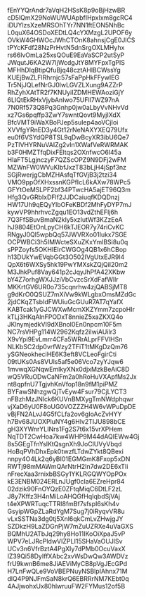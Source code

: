 fEnYYQrAndr7aVqH2HSsK8p9oBjHzwBR
cD5lQmX29NoWUWUApbfIHpxIxm8gcRC4
iDUYlzsXzeMRSOhTYr7NN1ftEON5NhBc
L0quX64OSDoXEDtLQ4cYXMzgL2UPOF6y
OVkW4GHWOcJWhCTOnK8ahnsjCgE0JlCS
tPYcKFdf28NzPrHvtN5dnSrgOXLMHyhx
rs66lvOmLa25xsQOuE9EaVaSCP2utSyP
JWqutJ6KA2W7IjWcdgJtY8MYFpxTgPIS
MFHhDIqBtipQfuBjq48cztAHlBCWssYg
KUEjBwZLFlRhrnjc57sFaPpHkFFywIEG
Tr5NjJQLefNrGJ0lwLGVZLXung9AZZrP
RhZyhXAtTR2f7KNUyiIZDMHEWAoziGjY
6LIQtEkRHxVjybAnIwo75UFlI7WZ97nA
7N0Rf573Q8Pq3Gnhp0jw0aLbyVvNHvVd
xz7Gs6pqffp3ZwY7swntQovt9MyjIXdX
BfcVMT9iWaXBoPJep5suIep4aoVCjIoi
XVVfgYRnED3y4Gt12rNeNAXYXEQ79Ufx
eu0f6VSYdQP8TSL9qDwBcyXR3ibU6Qe7
PzTlVHYRNuVAIZg2vln1XWafVeRWRMAK
b3F0HMZTfqDixFEltqs2OXnfwcO6l45a
HIaFT5LgjnczyF7QZScOPZ9N9DFj2wFM
MZWnFW0WVuKIbfJxzT83bLjH4jSpf3nz
SGjRwerjgCbMZHAsfqTfGVjB3j2tzi34
VMO9ppOfXHxssnKGPfIcL6kAXw78WPc5
GFYtOeMSLPF2bf34PTwcHA5ajET96Q3m
Hfg3QvGRbIxDFlf2JJDCaiuqfKDQDnzj
HW17Uh9qEQyYlbOFeKBDf2MhFyDYP7mJ
kywVP9hhrhvcZgqu1EO13vdZthEFIj6h
7Q3FfSBuvBmaN2kIy5xzIutWf3KZzEeA
hJ9804EtOnLpyCH6kTJEOR7y74riCvKC
RNgyJ0Ql5wpbQq57JWVRXo01Iukx7SGE
OCPWBCi3h5IMWcteSXuZKxYmlBSi8u0q
sPPZoyfs5OKHIEIrCWGOg4QB1x6hCBop
h13DUkYwEVqbGGt3O502IVgUtxEJR9l4
QpX6t6WXSy5hk19PwYMXskZQjQiI20m2
M3JhkPuf8Vay641p2cJqyJhPfA42XKbw
bY4Z7orhgWXJJziVbCvzcSrXdFafWllr
MKKrtGV6UR0o735cqnrhw4zjQABSjMT8
g9dKrO0QSUZ7mXiVw9kWLgbxOmsMZdGc
2jdCKqZTsbIdFWUiuGcGUuR7AT7qYafX
KABTcak1yGJCWXwMcmXKZYmm7zcpoHIr
kTLj3HKqAlnFPODxT8nnieZ5xaZKXQ4o
JKlnymjedkVI9dXBnol0En0npcm10F5m
NC7rsVHPg114W2962Kqfz2iIwiAUiIr3
X9vYpi9EvLmrr4CFa5WRrALprFFVlHSn
NLKbSC2dp0vrfWzy2TFiT1tMKgDzQm76
ySGNeokheciHE6K3eft8VCLeoFgirCti
09tUKs0As8VUls5af5e06Vco7zyYJqw6
1mvwqXGNqwEmlkyXNx0djxMzkBeAiC8D
wQ5VRuODwCaNFm2a0hRoHuVXApfMs2Jx
nt8qpfnU7TgjvhKnVfop18n9fM1piPMZ
BYFawSNhzgwQjTvEyw4Fsur79CjLYCT3
nFBzhMzJNlck6KUVnBMXygTmNWdphqwr
vjXaD6yU0F8oUG0VOZZZH4W6vWPuDpDE
vBjFN2ALvJ4G5fCLfa2ov6gIoAcZvHYY
h7Bv68JUOXPluNY4g6Hlv2TIJU898bCE
gH3XYWnrYLINrs1Fg2S7t6x15vrXPHem
NqTDT2CwHoa7kw4WHP9M44dAQIEWw4Gj
8s5GEgTfnYslKtQsgnXh9JoClUVyVbqd
HoBqPVhDhxEpk0twzfLTdwZYkt8QBexi
nnpy4O4Lk2q6yBI01EGMGmK8Fxop5xDN
RWTj98mMAWmQArNtrH2In7dw2DE6xTIi
nFrecXaa3rnixbBSGy1YKLRGQWYOpPOx
kE3ENBM024ERLnJUgf0cIa6EZreHpr84
02dzik90FnOYQzE0ZFtqMiqC6DtLF2zL
J8y7Kffz3H4nMiLoAHQGfHqIqbdSjVAj
t4eXPWRTuqcTTRl8fmBf7sfspI6sKh4v
GsyipWGpZLaRdYgM7Sug7j0iRyqvVR8u
vLxSSTNa3dg0tj5Xnl6qkCmLvZHwjgJY
SZDkzH9LaZDGnPjW7mZuUZRXe4uVaGXS
BQMhU2ATbJq29hy8Ho11IKoOiXpaJ5vP
WPV7eLJRcPldwVIZPLI15SHaVaOUJlSv
UCv3n6VfrBztA4PgXIy7dPMb0OcuVaxX
IZ39Qi58DyIffXAbc2xvWsDwQw3AWDVz
frU9kwnB6me8JiAEViMyCB8pVgJEcGPd
H7LnFwQLe9VoVBEPNuyNSBlpIAhnx71M
dlQ4P9NJFmSaN8krQ6EBRRrNM7KEbt0q
4AJjwohxUx80hlwruuFW2FYMus12of5B
